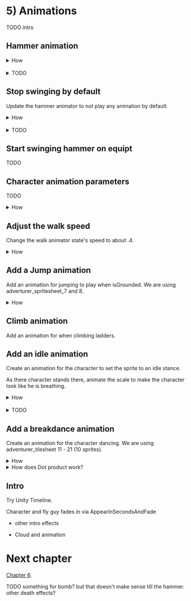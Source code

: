 # 5) Animations 

TODO intro


## Hammer animation 

<details><summary>How</summary>

 - Open Animation tab and click create, save as Assets/Animations/HammerSwing
 - Click record
 - Modify the rotation, then set it back to 0, creating a keyframe for the default rotation.
 - Double click under 1:00 to create another keyframe.
 - Switch the current time position (the white line) to 0:30.
 - Change rotation to (0, 0, -90).
 - Click record to stop recording.
 - Click play to preview the hammer swinging, adjust the middle keyframe's position until the hammer has a nice swing, about 0:10.

TODO gif of this change

Hit play and the hammer is swinging in the air.

<hr></details><br>
<details><summary>TODO</summary>

TODO

<hr></details>

## Stop swinging by default

Update the hammer animator to not play any animation by default.


<details><summary>How</summary>

 - Double click the animation.
 - Create new Empty State, name it "Idle".
 - Right click and 'Set as Layer Default State'.

<hr></details><br>
<details><summary>TODO</summary>

TODO

<hr></details>


## Start swinging hammer on equipt

TODO

## Character animation parameters

TODO

<details><summary>How</summary>

 - Select the character's GameObject.
 - Double click the box next to 'Controller' to open the 'Animator' tab for the character's animation controller.

<img src="http://i.imgur.com/F7AkEaH.gif" width=200px />

 - Switch to the 'Parameters' tab on the left.
 - Click the '+' button and select 'Float'.

<img src="http://i.imgur.com/p6F4gHG.png" width=100px />

 - Name the parameter "Speed".
 - Select the 'CharacterWalk' state (the orange box).
 - In the Inspector, under speed check the box near 'Multiplier' to enable a 'Parameter'.
 - Confirm Speed is selected (should be the default).

Hit play and you'll see that the walk animation has stopped completely.

 - Create a C# script "PlayerAnimator" under Assets/Code/Components/Animations.
 - Select the Character GameObject and add the PlayerAnimator component.
 - Paste in the following code:

```csharp
TODO
```

Hit play to see the character playing the walk animation only while moving.

<img src="http://i.imgur.com/KZYjZf2.gif" width=150px />

</details>

## Adjust the walk speed

Change the walk animator state's speed to about .4.


<details><summary>How</summary>

 - Select the 'CharacterWalk' state in the Animator tab.
 - Adjust the 'Speed' to about '.4'

<img src="http://i.imgur.com/dhFASHe.png" width=150px />

Now the character's walk animation should align with the moment a little better.  Adjust the value to something you think looks good. However the walk animation also plays while jumping:

<img src="http://i.imgur.com/2dfN2RE.gif" width=150px />

</details>

## Add a Jump animation

Add an animation for jumping to play when isGrounded.  We are using adverturer_spritesheet_7 and 8.

<details><summary>How</summary>

 - Select the character and in the Animation tab, create a new clip Assets/Animations/CharacterJump.
 - Select the sprites for the jump animation We are using adverturer_spritesheet_7 and 8.
 - Drag and drop the sprites onto the Animation timeline.

TODO transitions.

</details>


## Climb animation

Add an animation for when climbing ladders.


## Add an idle animation

Create an animation for the character to set the sprite to an idle stance.  

As there character stands there, animate the scale to make the character look like he is breathing.

<details><summary>How</summary>

 - Open menu Window -> Animation.
 - Drag the character prefab into the scene and select the child sprite GameObject.
 - Click the dropdown (it should say 'CharacterWalk') and 'Create New Clip'.

<img src="http://i.imgur.com/uJ0VeOp.png" width=300px />

 - Save the clip as Assets/Animations/CharacterIdle.
 - Click the red record button.

<img src="http://i.imgur.com/XxrsDpf.png" width=300px />

 - Change the 'Sprite' under the character's Sprite Renderer component to an idle stance.  We are using adventurer_tilesheet_0. 
 - Click the record button again to stop recording.


 - Open menu Window -> Animator.
 - Right click on the CharacterWalk state and select 'Make Transition'.
 - An arrow will follow your mouse, click on the CharacterIdle state to create the transition.

<img src="http://i.imgur.com/4X3rXti.gif" width=300px />

 - Click on the transition arrow you just created, then in the Inspector
   - Uncheck 'Has Exit Time'.
   - Under 'Conditions' click the '+' button.
   - Update the condition to be when 'Speed' is 'Less' than '.1'

<img src="http://i.imgur.com/kPE2Iup.png" width=150px />

Hit play, the character should 'walk' as he falls... but once he comes to a complete stop he never starts the walk animation again.

<img src="http://i.imgur.com/O7XQUeP.gif" width=150px />

 - Right click on the CharacterIdle state and Make a Transition to CharacterWalk.
 - Click on the transition just created:
   - Uncheck Has Exit Time.
   - Add a condition for 'Speed' is 'Greater' than '.1'.

The character's animator controller should look something like this now:

<img src="http://i.imgur.com/VotmF1k.png" width=200px />

Hit play so see the character switch between walking and standing:

<img src="http://i.imgur.com/YjZ1zrE.gif" width=200px />

You can adjust the 'Transition Duration' if you want the character to switch sprites faster or slower.

 - Select one of the transition arrows.
 - Under 'Settings', change the 'Transition Duration' value.
 - Do the same for the other transition arrow.

Hit play and note the difference, to help demonstrate what is happening we are using a transition duration of 1 here for both transitions:

<img src="http://i.imgur.com/QV38yfS.gif" width=200px />


 - In the Animation tab, select the CharacterIdle animation and hit record.
 - Select the character's GameObject, in the Inspector change scale to 0 and then back to one.

When we make a change to scale while in record mode, a keyframe is added.  So by changing the scale and then changing it back to the default of 1, we simply added a keyframe for scale 1 at the start of the animation. 

<img src="http://i.imgur.com/qVndjho.png" width=200px />

 - Click on 0:02 in the timeline.

This will move the white line, indicating where in the timeline modifications will be made:

<img src="http://i.imgur.com/1pwa5EU.gif" width=200px />

 - In the Inspector, change the scale to 0 and the back to one.

This updated the timeline, creating a second keyframe.

 - Click on 0:01 in the timeline.
 - Change the the scale to (1, .95, 1).
 - Hit record to stop recording.

Your animation should look like this:

<img src="http://i.imgur.com/ebuSIxb.png" width=200px />

Hit play to see the character breathing, but maybe a little fast:

<img src="http://i.imgur.com/81bajQP.gif" width=100px />

 - Change the CharacterIdle animator state's 'Speed' to about .01

The breath rate should be more reasonable now:

<img src="http://i.imgur.com/bfYKFkC.gif" width=100px />



<hr></details><br>
<details><summary>TODO</summary>

The Animation should now look like this, note the preview of the character's idle sprite and there is no timeline, it is just a single keyframe.

<img src="http://i.imgur.com/j2S25Ex.png" width=300px />

The Animator tab should now have a new state for CharacterIdle (a grey box).

<hr></details>





## Add a breakdance animation

Create an animation for the character dancing.  We are using adventurer_tilesheet 11 - 21 (10 sprites).

<details><summary>How</summary>

 - Select the character and in the Animation tab create a new clip, save it as Assets/Animations/CharacterDance.
 - Select all the sprites for this animation. We are using adventurer_tilesheet 11 - 21 (10 sprites).
 - Drag and drop them into the animation timeline.

<img src="http://i.imgur.com/JSsHfeU.gif" width=400px />

Click play in the animation tab to see a preview of the dance, but it may be a little fast:

<img src="http://i.imgur.com/thjyiMM.gif" width=200px />


 - Select the character and in the Animator tab, create a transition from CharacterIdle to CharacterDance.
 - Select the transition you just created, in the Inspector under 'Settings' change the 'Exit Time' to about '3'.

Click play and wait a few seconds for the dance to begin.

 - Select the CharacterDance state and adjust the speed to about .1
 - Create a transition from CharacterDance to CharacterIdle (using the default settings).

Play to preview the dance:

<img src="http://i.imgur.com/pE6tUfe.gif" width=150px />

However if you start to walk during the dance, it doesn't look quite right:

<img src="http://i.imgur.com/d9wCdad.gif" width=250px />

 - Create a transition from CharacterDance to CharacterWalk.
 - Select the transition you just created and:
   - Uncheck 'Has Exit Time'.
   - Change the 'Transition Duration' to '0'
   - Add a Condition for 'Speed' is 'Greater' than '.1'

Now we resume walking as desired:

<img src="http://i.imgur.com/t7cUVPI.gif" width=250px />


</details>





<details><summary>How does Dot product work?</summary>

The Dot product is a fast operation which can be used to effeciently determine if two directions represented with Vectors are facing the same (or a similiar) way.

In the visualization below, we are rotating two ugly arrows.  These arrows are pointing in a direction and we are using Vector2.Dot to compare those two directions.  The Dot product is shown as we rotate around.

<img src="http://i.imgur.com/XrjcWQm.gif" width=200px />

A few notables about Dot products:

 - '1' means the two directions are facing the same way.
 - '-1' means the two directions are facing opposite ways.
 - '0' means the two directions are perpendicular.
 - Numbers smoothly transition between these points, so .9 means that the two directions are nearly identical.
 - When two directions are not the same, the Dot product will not tell you which direction an object should rotate in order to make them align - it only informs you about how similar they are at the moment.  

For this visualization, we are calculating the Dot product like so:

```csharp
Vector2.Dot(gameObjectAToWatch.transform.up, gameObjectBToWatch.transform.up);
```

</details>





## Intro

Try Unity Timeline.

Character and fly guy fades in via AppearInSecondsAndFade

+ other intro effects
 - Cloud and animation


# Next chapter

[Chapter 6](https://github.com/hardlydifficult/Platformer/blob/master/Chapter6.md).



TODO something for bomb? but that doesn't make sense till the hammer. 
other death effects?